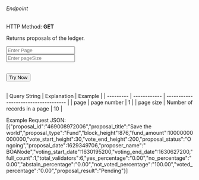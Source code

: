 <h6>Endpoint</h6>
<p id="endpoint"></p>

HTTP Method: **GET**

Returns proposals of the ledger.

<input class="md-input" placeholder="Enter Page" id="page" width="100"></input><br/>
<input class="md-input" placeholder="Enter pageSize" id="pageSize"></input><br/><br/>

<button class="md-button" onclick="tryNow()">Try Now</button>

<script>
   document.getElementById("endpoint").innerHTML =`https://dev-stoa-boascan.bosagora.com/proposals?page=${document.getElementById("page").value || "1"}&pageSize=${document.getElementById("pageSize").value || "10"}`
    function tryNow(){
        document.getElementById("showResult").innerHTML =""
        document.getElementById("endpoint").innerHTML =""
        fetch(`https://dev-stoa-boascan.bosagora.com/proposals?page=${document.getElementById("page").value || "1"}&pageSize=${document.getElementById("pageSize").value || "10"}`)
        .then((res) => {
            res.json().then((res) => {
                document.getElementById("showResult").innerHTML = JSON.stringify(res)
                document.getElementById("endpoint").innerHTML =`https://dev-stoa-boascan.bosagora.com/proposals?page=${document.getElementById("page").value || "1"}&pageSize=${document.getElementById("pageSize").value || "10"}`
                })
        }).catch((err) => {
            console.log(err)
        })
    }
</script>
<p id="showResult"></p><br/>
| Query String | Explanation    | Example                            |
| --------- | ------------ | ------------------------------------ |
| page      | page number | 1 |
| page size      | Number of records in a page | 10 |

Example Request JSON:<br/>
[{"proposal_id":"469008972006","proposal_title":"Save the world","proposal_type":"Fund","block_height":876,"fund_amount":10000000000000,"vote_start_height":30,"vote_end_height":200,"proposal_status":"Ongoing","proposal_date":1629349706,"proposer_name":" BOANode","voting_start_date":1630195200,"voting_end_date":1630627200,"full_count":1,"total_validators":6,"yes_percentage":"0.00","no_percentage":"0.00","abstain_percentage":"0.00","not_voted_percentage":"100.00","voted_percentage":"0.00","proposal_result":"Pending"}]
